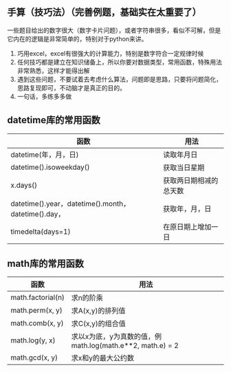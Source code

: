 ## 手算（技巧法）（完善例题，基础实在太重要了）

一些题目给出的数字很大（数字卡片问题），或者字符串很多，看似不可解，但是它内在的逻辑是非常简单的，特别对于python来讲。

1. 巧用excel，excel有很强大的计算能力，特别是数字符合一定规律时候
2. 任何技巧都是建立在知识储备上，所以你要对数据类型，常用函数，特殊用法非常熟悉，这样才能得出解
3. 遇到这些问题，不要试着去考虑什么算法，问题即是思路，只要将问题简化，思路复现即可，不动脑才是真正的目的。
4. 一句话，多练多多做

## datetime库的常用函数

| 函数                                                | 用法                   |
| --------------------------------------------------- | ---------------------- |
| datetime(年，月，日)                                | 读取年月日             |
| datetime().isoweekday()                             | 获取当日星期           |
| x.days()                                            | 获取两日期相减的总天数 |
| datetime().year，datetime().month，datetime().day， | 获取年，月，日         |
| timedelta(days=1)                                   | 在原日期上增加一日     |

## math库的常用函数

| 函数              | 用法                                                      |
| ----------------- | --------------------------------------------------------- |
| math.factorial(n) | 求n的阶乘                                                 |
| math.perm(x, y)   | 求A(x,y)的排列值                                          |
| math.comb(x, y)   | 求C(x,y)的组合值                                          |
| math.log(y, x)    | 求以x为底，y为真数的值，例math.log(math.e**2, math.e) = 2 |
| math.gcd(x, y)    | 求x和y的最大公约数                                        |


